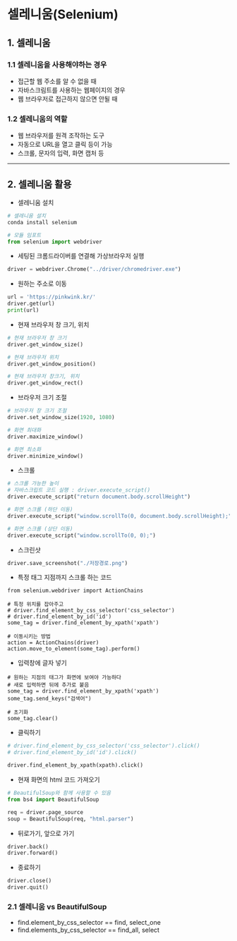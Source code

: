 셀레니움(Selenium)
===

## 1. 셀레니움

### 1.1 셀레니움을 사용해야하는 경우
- 접근할 웹 주소를 알 수 없을 때
- 자바스크림트를 사용하는 웹페이지의 경우
- 웹 브라우저로 접근하지 않으면 안될 때

### 1.2 셀레니움의 역할
- 웹 브라우저를 원격 조작하는 도구
- 자동으로 URL을 열고 클릭 등이 가능
- 스크롤, 문자의 입력, 화면 캡처 등

---

## 2. 셀레니움 활용
- 셀레니움 설치
```python
# 셀레니움 설치
conda install selenium

# 모듈 임포트
from selenium import webdriver
```
- 세팅된 크롬드라이버를 연결해 가상브라우저 실행
```python
driver = webdriver.Chrome("../driver/chromedriver.exe")
```
- 원하는 주소로 이동
```python
url = 'https://pinkwink.kr/' 
driver.get(url)
print(url)
```
- 현재 브라우저 창 크기, 위치
```python
# 현재 브라우저 창 크기 
driver.get_window_size()

# 현재 브라우저 위치
driver.get_window_position()

# 현재 브라우저 창크기, 위치
driver.get_window_rect()
```
- 브라우저 크기 조절
```python
# 브라우저 창 크기 조절 
driver.set_window_size(1920, 1080)

# 화면 최대화 
driver.maximize_window() 

# 화면 최소화 
driver.minimize_window()
```
- 스크롤
```python
# 스크롤 가능한 높이
# 자바스크립트 코드 실행 : driver.execute_script()
driver.execute_script("return document.body.scrollHeight")

# 화면 스크롤 (하단 이동)
driver.execute_script("window.scrollTo(0, document.body.scrollHeight);")

# 화면 스크롤 (상단 이동) 
driver.execute_script("window.scrollTo(0, 0);")
```
- 스크린샷
```python
driver.save_screenshot("./저장경로.png")
```
- 특정 태그 지점까지 스크롤 하는 코드
```
from selenium.webdriver import ActionChains

# 특정 위치를 잡아주고
# driver.find_element_by_css_selector('css_selector')
# driver.find_element_by_id('id')
some_tag = driver.find_element_by_xpath('xpath')

# 이동시키는 방법
action = ActionChains(driver)
action.move_to_element(some_tag).perform()
```
- 입력창에 글자 넣기
```
# 원하는 지점의 태그가 화면에 보여야 가능하다
# 새로 입력하면 뒤에 추가로 붙음 
some_tag = driver.find_element_by_xpath('xpath')
some_tag.send_keys("검색어")

# 초기화 
some_tag.clear()
```
- 클릭하기
```python
# driver.find_element_by_css_selector('css_selector').click()
# driver.find_element_by_id('id').click()

driver.find_element_by_xpath(xpath).click()
```
- 현재 화면의 html 코드 가져오기
```python
# BeautifulSoup와 함께 사용할 수 있음
from bs4 import BeautifulSoup

req = driver.page_source
soup = BeautifulSoup(req, "html.parser")
```
- 뒤로가기, 앞으로 가기
```python
driver.back()
driver.forward()
```
- 종료하기
```python
driver.close()
driver.quit()
```

### 2.1 셀레니움 vs BeautifulSoup
- find.element_by_css_selector == find, select_one
- find.elements_by_css_selector == find_all, select


